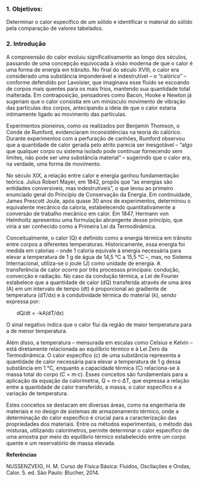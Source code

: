 ### 1. Objetivos:
Determinar o calor específico de um sólido e identificar o material do sólido pela comparação de valores tabelados.

### 2. Introdução

A compreensão do calor evoluiu significativamente ao longo dos séculos, passando de uma concepção equivocada à visão moderna de que o calor é uma forma de energia em trânsito. No final do século XVIII, o calor era considerado uma substância imponderável e indestrutível – o “calórico” – conforme defendido por Lavoisier, que imaginava esse fluido se escoando de corpos mais quentes para os mais frios, mantendo sua quantidade total inalterada. Em contraposição, pensadores como Bacon, Hooke e Newton já sugeriam que o calor consistia em um minúsculo movimento de vibração das partículas dos corpos, antecipando a ideia de que o calor estaria intimamente ligado ao movimento das partículas.

Experimentos pioneiros, como os realizados por Benjamin Thomson, o Conde de Rumford, evidenciaram inconsistências na teoria do calórico. Durante experimentos com a perfuração de canhões, Rumford observou que a quantidade de calor gerada pelo atrito parecia ser inesgotável – “algo que qualquer corpo ou sistema isolado pode continuar fornecendo sem limites, não pode ser uma substância material” – sugerindo que o calor era, na verdade, uma forma de movimento.

No século XIX, a relação entre calor e energia ganhou fundamentação teórica. Julius Robert Mayer, em 1842, propôs que “as energias são entidades conversíveis, mas indestrutíveis”, o que levou ao primeiro enunciado geral do Princípio de Conservação da Energia. Em continuidade, James Prescott Joule, após quase 30 anos de experimentos, determinou o equivalente mecânico da caloria, estabelecendo quantitativamente a conversão de trabalho mecânico em calor. Em 1847, Hermann von Helmholtz apresentou uma formulação abrangente desse princípio, que viria a ser conhecido como a Primeira Lei da Termodinâmica.

Conceitualmente, o calor (Q) é definido como a energia térmica em trânsito entre corpos a diferentes temperaturas. Historicamente, essa energia foi medida em calorias – onde 1 caloria equivale à energia necessária para elevar a temperatura de 1 g de água de 14,5 °C a 15,5 °C –, mas, no Sistema Internacional, utiliza-se o joule (J) como unidade de energia. A transferência de calor ocorre por três processos principais: condução, convecção e radiação. No caso da condução térmica, a Lei de Fourier estabelece que a quantidade de calor (dQ) transferida através de uma área (A) em um intervalo de tempo (dt) é proporcional ao gradiente de temperatura (dT/dx) e à condutividade térmica do material (k), sendo expressa por:

  dQ/dt = -kA(dT/dx)

O sinal negativo indica que o calor flui da região de maior temperatura para a de menor temperatura.

Além disso, a temperatura – mensurada em escalas como Celsius e Kelvin – está diretamente relacionada ao equilíbrio térmico e à Lei Zero da Termodinâmica. O calor específico (c) de uma substância representa a quantidade de calor necessária para elevar a temperatura de 1 g dessa substância em 1 °C, enquanto a capacidade térmica (C) relaciona-se à massa total do corpo (C = m·c). Esses conceitos são fundamentais para a aplicação da equação da calorimetria, Q = m·c·ΔT, que expressa a relação entre a quantidade de calor transferido, a massa, o calor específico e a variação de temperatura.

Estes conceitos se destacam em diversas áreas, como na engenharia de materiais e no design de sistemas de armazenamento térmico, onde a determinação do calor específico é crucial para a caracterização das propriedades dos materiais. Entre os métodos experimentais, o método das misturas, utilizando calorímetros, permite determinar o calor específico de uma amostra por meio do equilíbrio térmico estabelecido entre um corpo quente e um reservatório de massa elevada.

**Referências**  

NUSSENZVEIG, H. M. Curso de Física Básica: Fluidos, Oscilações e Ondas, Calor. 5. ed. São Paulo: Blucher, 2014.